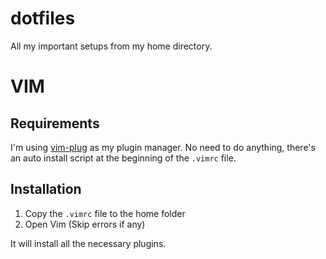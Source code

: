# dotfiles
All my important setups from my home directory.

# VIM

## Requirements

I'm using [vim-plug](https://github.com/junegunn/vim-plug) as my plugin manager.
No need to do anything, there's an auto install script at the beginning of the
`.vimrc` file.

## Installation

1. Copy the `.vimrc` file to the home folder
2. Open Vim (Skip errors if any)

It will install all the necessary plugins.
